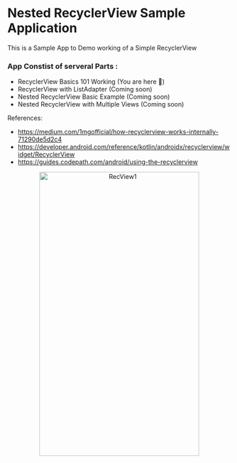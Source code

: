 # Nested RecyclerView Sample Application
This is a Sample App to Demo working of a Simple RecyclerView

### App Constist of serveral Parts : 
- RecyclerView Basics 101 Working (You are here 🚀)
- RecyclerView with ListAdapter (Coming soon)
- Nested RecyclerView Basic Example (Coming soon)
- Nested RecyclerView with Multiple Views (Coming soon)


References:
- https://medium.com/1mgofficial/how-recyclerview-works-internally-71290de5d2c4
- https://developer.android.com/reference/kotlin/androidx/recyclerview/widget/RecyclerView
- https://guides.codepath.com/android/using-the-recyclerview


<p align="center">
  <img alt="RecView1" src="https://raw.githubusercontent.com/aman1sr/RecycleInRecyclerView/refs/heads/simple_rec_view/screenshot/simple.webp" width="360" height="640">
</p>

